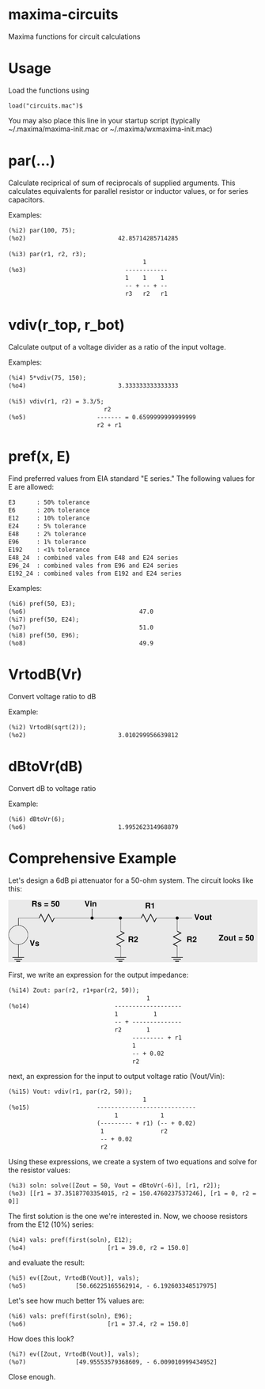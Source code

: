 # maxima-circuits
Maxima functions for circuit calculations

# Usage
Load the functions using

    load("circuits.mac")$
    
You may also place this line in your startup script (typically ~/.maxima/maxima-init.mac or ~/.maxima/wxmaxima-init.mac)

# par(...)
Calculate reciprical of sum of reciprocals of supplied arguments. This calculates equivalents for parallel resistor or inductor values, or for series capacitors.

Examples:

    (%i2) par(100, 75);
    (%o2)                          42.85714285714285

    (%i3) par(r1, r2, r3);
                                          1
    (%o3)                            ------------
                                     1    1    1
                                     -- + -- + --
                                     r3   r2   r1
# vdiv(r_top, r_bot)
Calculate output of a voltage divider as a ratio of the input voltage.

Examples:

    (%i4) 5*vdiv(75, 150);
    (%o4)                          3.333333333333333

    (%i5) vdiv(r1, r2) = 3.3/5;
                               r2
    (%o5)                    ------- = 0.6599999999999999
                             r2 + r1

# pref(x, E)
Find preferred values from EIA standard "E series." The following values for E are allowed:

    E3      : 50% tolerance
    E6      : 20% tolerance
    E12     : 10% tolerance
    E24     : 5% tolerance
    E48     : 2% tolerance
    E96     : 1% tolerance
    E192    : <1% tolerance
    E48_24  : combined vales from E48 and E24 series
    E96_24  : combined vales from E96 and E24 series
    E192_24 : combined vales from E192 and E24 series
    
Examples:

    (%i6) pref(50, E3);
    (%o6)                                47.0
    (%i7) pref(50, E24);
    (%o7)                                51.0
    (%i8) pref(50, E96);
    (%o8)                                49.9

# VrtodB(Vr)
Convert voltage ratio to dB

Example:

    (%i2) VrtodB(sqrt(2));
    (%o2)                          3.010299956639812
    
# dBtoVr(dB)
Convert dB to voltage ratio

Example:

    (%i6) dBtoVr(6);
    (%o6)                          1.995262314968879

# Comprehensive Example
Let's design a 6dB pi attenuator for a 50-ohm system. The circuit looks like this:

![pi attenuator schematic](images/pi_attenuator.png)

First, we write an expression for the output impedance:

    (%i14) Zout: par(r2, r1+par(r2, 50));
                                           1
    (%o14)                        -------------------
                                  1          1
                                  -- + --------------
                                  r2       1
                                       --------- + r1
                                       1
                                       -- + 0.02
                                       r2
                                       
next, an expression for the input to output voltage ratio (Vout/Vin):

    (%i15) Vout: vdiv(r1, par(r2, 50));
                                          1
    (%o15)                   ----------------------------
                                  1            1
                             (--------- + r1) (-- + 0.02)
                              1                r2
                              -- + 0.02
                              r2

Using these expressions, we create a system of two equations and solve for the resistor values:

    (%i3) soln: solve([Zout = 50, Vout = dBtoVr(-6)], [r1, r2]);
    (%o3) [[r1 = 37.35187703354015, r2 = 150.4760237537246], [r1 = 0, r2 = 0]]

The first solution is the one we're interested in. Now, we choose resistors from the E12 (10%) series:

    (%i4) vals: pref(first(soln), E12);
    (%o4)                       [r1 = 39.0, r2 = 150.0]

and evaluate the result:

    (%i5) ev([Zout, VrtodB(Vout)], vals);
    (%o5)              [50.66225165562914, - 6.192603348517975]
    
Let's see how much better 1% values are:

    (%i6) vals: pref(first(soln), E96);
    (%o6)                       [r1 = 37.4, r2 = 150.0]

How does this look?

    (%i7) ev([Zout, VrtodB(Vout)], vals);
    (%o7)              [49.95553579368609, - 6.009010999434952]

Close enough.

